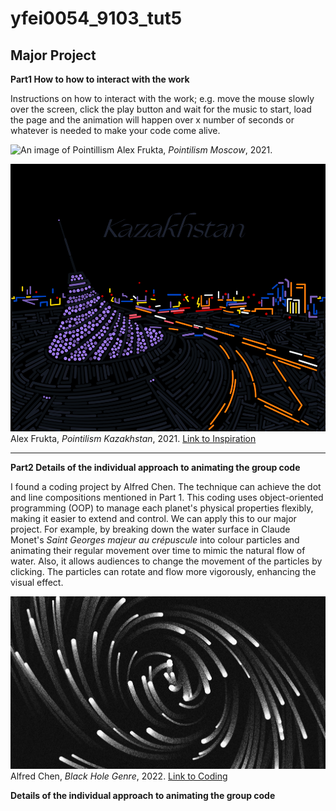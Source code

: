 # yfei0054_9103_tut5
## Major Project
**Part1 How to  how to interact with the work**

Instructions on how to interact with the work; e.g. move the mouse slowly over the screen, click the play button and wait for the music to start, load the page and the animation will happen over x number of seconds or whatever is needed to make your code come alive.

![An image of Pointillism](readmeImages/Pointilism_1_Moscow.gif)
Alex Frukta, *Pointilism Moscow*, 2021.

![An image of Pointillism](readmeImages/Kazakhstan_2_Kazakhstan.gif)
Alex Frukta, *Pointilism Kazakhstan*, 2021. [Link to Inspiration](https://www.behance.net/gallery/118399297/Pointilism)

---

**Part2 Details of the individual approach to animating the group code**

I found a coding project by Alfred Chen. The technique can achieve the dot and line compositions mentioned in Part 1. This coding uses object-oriented programming (OOP) to manage each planet's physical properties flexibly, making it easier to extend and control. We can apply this to our major project. For example, by breaking down the water surface in Claude Monet's *Saint Georges majeur au crépuscule* into colour particles and animating their regular movement over time to mimic the natural flow of water. Also, it allows audiences to change the movement of the particles by clicking. The particles can rotate and flow more vigorously, enhancing the visual effect.

![An image of Black Hole Genre](readmeImages/Black%20hole%20genre_shang.jpg)
Alfred Chen, *Black Hole Genre*, 2022. [Link to Coding](https://openprocessing.org/sketch/1762769)

**Details of the individual approach to animating the group code**

